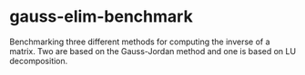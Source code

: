 # gauss-elim-benchmark
Benchmarking three different methods for computing the inverse of a matrix. Two are based on the Gauss-Jordan method and one is based on LU decomposition.
